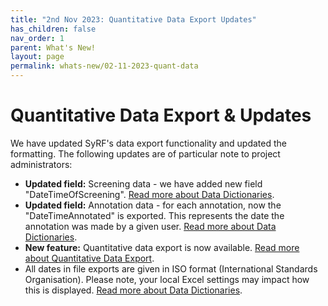 ```yaml
---
title: "2nd Nov 2023: Quantitative Data Export Updates"
has_children: false
nav_order: 1
parent: What's New!
layout: page
permalink: whats-new/02-11-2023-quant-data
---
```




# Quantitative Data Export & Updates

We have updated SyRF's data export functionality and updated the formatting. 
The following updates are of particular note to project administrators: 



* __Updated field:__ Screening data - we have added new field "DateTimeOfScreening". [Read more about Data Dictionaries](../data-export/data-dictionary/data-dictionary.html).
* __Updated field:__ Annotation data - for each annotation, now the "DateTimeAnnotated" is exported. This represents the date the annotation was made by a given user. [Read more about Data Dictionaries](../data-export/data-dictionary/data-dictionary.html).
* __New feature:__ Quantitative data export is now available.  [Read more about Quantitative Data Export](../data-export/quantitative.html). 
* All dates in file exports are given in ISO format (International Standards Organisation). Please note, your local Excel settings may impact how this is displayed. [Read more about Data Dictionaries](../data-export/data-dictionary/data-dictionary.html).

